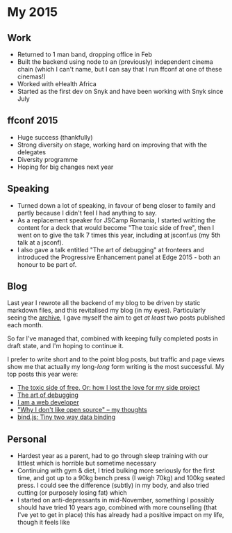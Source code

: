 # My 2015

## Work

- Returned to 1 man band, dropping office in Feb
- Built the backend using node to an (previously) independent cinema chain (which I can't name, but I can say that I run ffconf at one of these cinemas!)
- Worked with eHealth Africa
- Started as the first dev on Snyk and have been working with Snyk since July

## ffconf 2015

- Huge success (thankfully)
- Strong diversity on stage, working hard on improving that with the delegates
- Diversity programme
- Hoping for big changes next year

## Speaking

- Turned down a lot of speaking, in favour of beng closer to family and partly because I didn't feel I had anything to say.
- As a replacement speaker for JSCamp Romania, I started writting the content for a deck that would become "The toxic side of free", then I went on to give the talk 7 times this year, including at jsconf.us (my 5th talk at a jsconf).
- I also gave a talk entitled "The art of debugging" at fronteers and introduced the Progressive Enhancement panel at Edge 2015 - both an honour to be part of.

## Blog

Last year I rewrote all the backend of my blog to be driven by static markdown files, and this revitalised my blog (in my eyes). Particularly seeing the [archive](/archive), I gave myself the aim to get *at least* two posts published each month.

So far I've managed that, combined with keeping fully completed posts in draft state, and I'm hoping to continue it.

I prefer to write short and to the point blog posts, but traffic and page views show me that actually my long-*long* form writing is the most successful. My top posts this year were:

- [The toxic side of free. Or: how I lost the love for my side project](/jsbin-toxic-part-1)
- [The art of debugging](/the-art-of-debugging)
- [I am a web developer](/i-am-a-web-developer)
- ["Why I don't like open source" – my thoughts](/dont-like-open-source)
- [bind.js: Tiny two way data binding](/bind)

## Personal

- Hardest year as a parent, had to go through sleep training with our littlest which is horrible but sometime necessary
- Continuing with gym & diet, I tried bulking more seriously for the first time, and got up to a 90kg bench press (I weigh 70kg) and 100kg seated press. I could see the difference (subtly) in my body, and also tried cutting (or purposely losing fat) which
- I started on anti-depressants in mid-November, something I possibly should have tried 10 years ago, combined with more counselling (that I've yet to get in place) this has already had a positive impact on my life, though it feels like